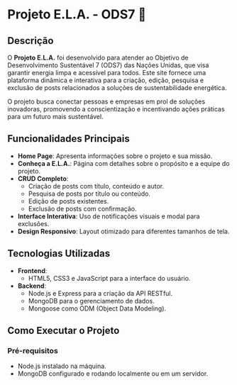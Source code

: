 # Projeto E.L.A. - ODS7 🌱  

## Descrição  
O **Projeto E.L.A.** foi desenvolvido para atender ao Objetivo de Desenvolvimento Sustentável 7 (ODS7) das Nações Unidas, que visa garantir energia limpa e acessível para todos. Este site fornece uma plataforma dinâmica e interativa para a criação, edição, pesquisa e exclusão de posts relacionados a soluções de sustentabilidade energética.  

O projeto busca conectar pessoas e empresas em prol de soluções inovadoras, promovendo a conscientização e incentivando ações práticas para um futuro mais sustentável.  

## Funcionalidades Principais  
- **Home Page**: Apresenta informações sobre o projeto e sua missão.  
- **Conheça a E.L.A.**: Página com detalhes sobre o propósito e a equipe do projeto.  
- **CRUD Completo**:  
  - Criação de posts com título, conteúdo e autor.  
  - Pesquisa de posts por título ou conteúdo.  
  - Edição de posts existentes.  
  - Exclusão de posts com confirmação.  
- **Interface Interativa**: Uso de notificações visuais e modal para exclusões.  
- **Design Responsivo**: Layout otimizado para diferentes tamanhos de tela.  

## Tecnologias Utilizadas  
- **Frontend**:  
  - HTML5, CSS3 e JavaScript para a interface do usuário.  
- **Backend**:  
  - Node.js e Express para a criação da API RESTful.  
  - MongoDB para o gerenciamento de dados.  
  - Mongoose como ODM (Object Data Modeling).  

## Como Executar o Projeto  
### Pré-requisitos  
- Node.js instalado na máquina.  
- MongoDB configurado e rodando localmente ou em um servidor.  

